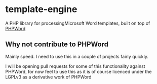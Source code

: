 # template-engine
A PHP library for processingMicrosoft Word templates, built on top of [PHPWord](https://github.com/PHPOffice/PHPWord)

## Why not contribute to PHPWord
Mainly speed.  I need to use this in a couple of projects fairly quickly.

I will be opening pull requests for some of this functionality against PHPWord, for now feel to use this as it is of course licenced under the LGPLv3 as a derivative work of PHPWord
